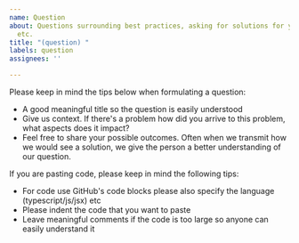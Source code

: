 ```yaml
---
name: Question
about: Questions surrounding best practices, asking for solutions for your problems,
  etc.
title: "(question) "
labels: question
assignees: ''

---
```


Please keep in mind the tips below when formulating a question:

- A good meaningful title so the question is easily understood
- Give us context. If there's a problem how did you arrive to this problem, what aspects does it impact?
- Feel free to share your possible outcomes. Often when we transmit how we would see a solution, we give the person a better understanding of our question.

If you are pasting code, please keep in mind the following tips:

- For code use GitHub's code blocks please also specify the language (typescript/js/jsx) etc
- Please indent the code that you want to paste
- Leave meaningful comments if the code is too large so anyone can easily understand it
